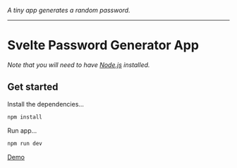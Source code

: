 *A tiny app generates a random password.*

---

# Svelte Password Generator App

*Note that you will need to have [Node.js](https://nodejs.org) installed.*


## Get started

Install the dependencies...

```bash
npm install
```

Run app...

```bash
npm run dev
```

[Demo](https://svelte-password-generator.herokuapp.com/)
